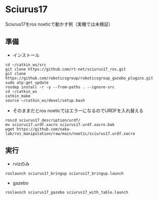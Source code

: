 # Sciurus17

Sciurus17をros noeticで動かす例（実機では未検証）

## 準備
- インストール
```
cd ~/catkin_ws/src
git clone https://github.com/rt-net/sciurus17_ros.git
git clone https://github.com/roboticsgroup/roboticsgroup_gazebo_plugins.git
sudo atp-get update
rosdep install -r -y --from-paths . --ignore-src
cd ~/catkin_ws
catkin_make
source ~/catkin_ws/devel/setup.bash
```

- そのままだとros noeticではエラーになるのでURDFを入れ替える
```
roscd sciurus17_description/urdf/
mv sciurus17.urdf.xacro sciurus17.urdf.xacro.bak
wget https://github.com/naka-lab/ros_manipulation/raw/main/noetic/sciurus17.urdf.xacro
```

## 実行
- rvizのみ
```
roslaunch sciurus17_bringup sciurus17_bringup.launch
```

- gazebo
```
roslaunch sciurus17_gazebo sciurus17_with_table.launch
```
